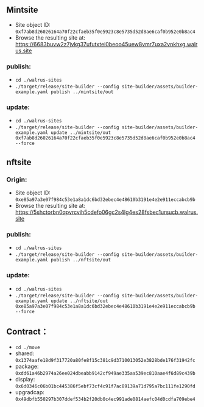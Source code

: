 ## Mintsite
+ Site object ID: `0xf7ab8d26026164a70f22cfaeb35f0e5923c8e5735d52d8ae6caf0b952e0b8ac4`
+ Browse the resulting site at: https://6683buvw2z7jvkg37ufutxtei0beoo45uew8vmr7uxa2vnkhxg.walrus.site
### publish:
+ ```cd ./walrus-sites```
+ ```./target/release/site-builder --config site-builder/assets/builder-example.yaml publish ../mintsite/out```
### update:
+ ```cd ./walrus-sites```
+ ```./target/release/site-builder --config site-builder/assets/builder-example.yaml update ../mintsite/out 0xf7ab8d26026164a70f22cfaeb35f0e5923c8e5735d52d8ae6caf0b952e0b8ac4 --force```
## nftsite
### Origin:
+ Site object ID: `0xe85a97a3e07f984c53e1a8a1dc6bd32ebec4e48610b3191e4e2e911eccabcb9b`
+ Browse the resulting site at: https://5shctorbn0qpvrcvih5cdefo06gc2s4lg4es28fsbec1ursucb.walrus.site
### publish:
+ ```cd ./walrus-sites```
+ ```./target/release/site-builder --config site-builder/assets/builder-example.yaml publish ../nftsite/out```
### update:
+ ```cd ./walrus-sites```
+ ```./target/release/site-builder --config site-builder/assets/builder-example.yaml update ../nftsite/out 0xe85a97a3e07f984c53e1a8a1dc6bd32ebec4e48610b3191e4e2e911eccabcb9b --force```
## Contract：
+ `cd ./move`
+ shared: `0x1374aafe18d9f317720a80fe8f15c381c9d3710013052e3828bde176f31942fc`
+ package: `0xdd61a46b2974a26ee024dbeabb9142cf949ae335aa539ec810aae4f6d89c439b`
+ display: `0x6d0346c06b01bc445386f5ebf73cf4c91f7ac89139a71d795a7bc111fe1290fd`
+ upgradcap: `0x49dbfb550297b307ddef534b2f20db0c4ec991ade0814aefc04d0cdfa709ebe4`